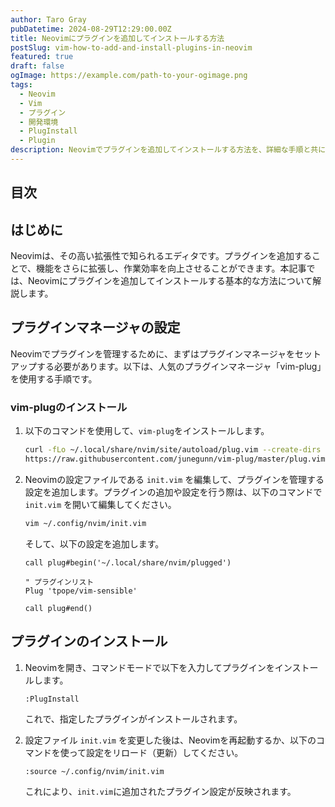 ```yaml
---
author: Taro Gray
pubDatetime: 2024-08-29T12:29:00.00Z
title: Neovimにプラグインを追加してインストールする方法
postSlug: vim-how-to-add-and-install-plugins-in-neovim
featured: true
draft: false
ogImage: https://example.com/path-to-your-ogimage.png
tags:
  - Neovim
  - Vim
  - プラグイン
  - 開発環境
  - PlugInstall
  - Plugin
description: Neovimでプラグインを追加してインストールする方法を、詳細な手順と共に解説します。
---
```


## 目次

## はじめに

Neovimは、その高い拡張性で知られるエディタです。プラグインを追加することで、機能をさらに拡張し、作業効率を向上させることができます。本記事では、Neovimにプラグインを追加してインストールする基本的な方法について解説します。

## プラグインマネージャの設定

Neovimでプラグインを管理するために、まずはプラグインマネージャをセットアップする必要があります。以下は、人気のプラグインマネージャ「vim-plug」を使用する手順です。

### vim-plugのインストール

1. 以下のコマンドを使用して、`vim-plug`をインストールします。

   ```bash
   curl -fLo ~/.local/share/nvim/site/autoload/plug.vim --create-dirs \
   https://raw.githubusercontent.com/junegunn/vim-plug/master/plug.vim
   ```

2. Neovimの設定ファイルである `init.vim` を編集して、プラグインを管理する設定を追加します。プラグインの追加や設定を行う際は、以下のコマンドで `init.vim` を開いて編集してください。

   ```bash
   vim ~/.config/nvim/init.vim
   ```

   そして、以下の設定を追加します。

   ```vim
   call plug#begin('~/.local/share/nvim/plugged')

   " プラグインリスト
   Plug 'tpope/vim-sensible'

   call plug#end()
   ```

## プラグインのインストール

1. Neovimを開き、コマンドモードで以下を入力してプラグインをインストールします。

   ```vim
   :PlugInstall
   ```

   これで、指定したプラグインがインストールされます。

2. 設定ファイル `init.vim` を変更した後は、Neovimを再起動するか、以下のコマンドを使って設定をリロード（更新）してください。

   ```vim
   :source ~/.config/nvim/init.vim
   ```

   これにより、`init.vim`に追加されたプラグイン設定が反映されます。
